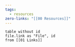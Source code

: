 ```yaml
---
tags:
  - resources
zero-links: "[[00 Resources]]"
---
```

```dataview
table without id
file.link as "File", id 
from [[01 Links]]
```
